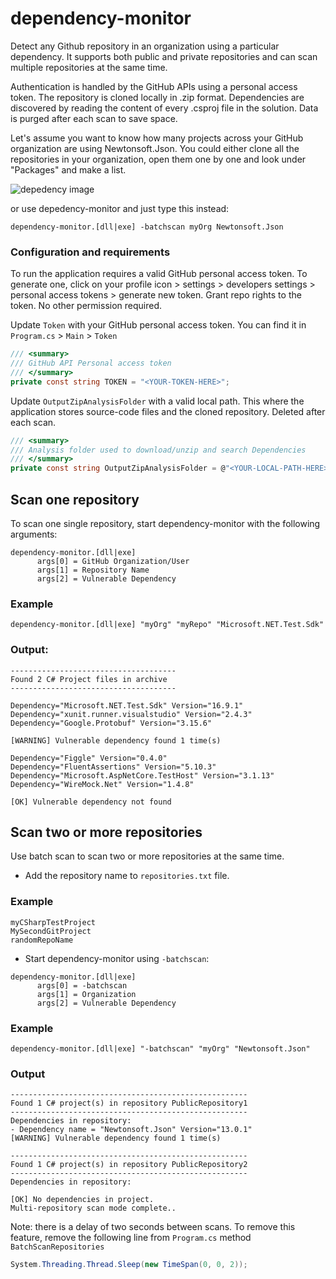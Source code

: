 # dependency-monitor
Detect any Github repository in an organization using a particular dependency. It supports both public and private repositories and can scan multiple repositories at the same time.

Authentication is handled by the GitHub APIs using a personal access token. The repository is cloned locally in .zip format. Dependencies are discovered by reading the content of every .csproj file in the solution.
Data is purged after each scan to save space.

Let's assume you want to know how many projects across your GitHub organization are using Newtonsoft.Json.
You could either clone all the repositories in your organization, open them one by one and look under "Packages" and make a list.

![depedency image](https://i.ibb.co/rHVRkjL/dependency.png)

or use  depedency-monitor and just type this instead:
```
dependency-monitor.[dll|exe] -batchscan myOrg Newtonsoft.Json
```
### Configuration and requirements
To run the application requires a valid GitHub personal access token. To generate one, click on your profile icon > settings > developers settings > personal access tokens > generate new token.
Grant repo rights to the token. No other permission required.

Update `Token` with your GitHub personal access token. You can find it in `Program.cs` > `Main` > `Token`

```csharp
/// <summary>
/// GitHub API Personal access token
/// </summary>
private const string TOKEN = "<YOUR-TOKEN-HERE>";
```
Update `OutputZipAnalysisFolder`
with a valid local path. This where the application stores source-code files and the cloned repository. Deleted after each scan.
```csharp
/// <summary>
/// Analysis folder used to download/unzip and search Dependencies
/// </summary>
private const string OutputZipAnalysisFolder = @"<YOUR-LOCAL-PATH-HERE>";
```

## Scan one repository
To scan one single repository, start dependency-monitor with the following arguments:

```
dependency-monitor.[dll|exe] 
      args[0] = GitHub Organization/User
      args[1] = Repository Name
      args[2] = Vulnerable Dependency
```
### Example
```
dependency-monitor.[dll|exe] "myOrg" "myRepo" "Microsoft.NET.Test.Sdk" 
```
### Output:
```
-------------------------------------
Found 2 C# Project files in archive
-------------------------------------

Dependency="Microsoft.NET.Test.Sdk" Version="16.9.1" 
Dependency="xunit.runner.visualstudio" Version="2.4.3" 
Dependency="Google.Protobuf" Version="3.15.6" 
    
[WARNING] Vulnerable dependency found 1 time(s)

Dependency="Figgle" Version="0.4.0" 
Dependency="FluentAssertions" Version="5.10.3" 
Dependency="Microsoft.AspNetCore.TestHost" Version="3.1.13" 
Dependency="WireMock.Net" Version="1.4.8" 
    
[OK] Vulnerable dependency not found
```
## Scan two or more repositories
Use batch scan to scan two or more repositories at the same time.
- Add the repository name to `repositories.txt` file. 

### Example
```
myCSharpTestProject
MySecondGitProject
randomRepoName
```

- Start dependency-monitor using `-batchscan`:

```
dependency-monitor.[dll|exe] 
      args[0] = -batchscan
      args[1] = Organization
      args[2] = Vulnerable Dependency
```
### Example
```
dependency-monitor.[dll|exe] "-batchscan" "myOrg" "Newtonsoft.Json"
```
### Output
```
-----------------------------------------------------
Found 1 C# project(s) in repository PublicRepository1
-----------------------------------------------------
Dependencies in repository:
- Dependency name = "Newtonsoft.Json" Version="13.0.1"
[WARNING] Vulnerable dependency found 1 time(s)

-----------------------------------------------------
Found 1 C# project(s) in repository PublicRepository2
-----------------------------------------------------
Dependencies in repository:

[OK] No dependencies in project.
Multi-repository scan mode complete..
```
Note: there is a delay of two seconds between scans. To remove this feature, remove the following line from `Program.cs` method `BatchScanRepositories`
```csharp
System.Threading.Thread.Sleep(new TimeSpan(0, 0, 2));
```